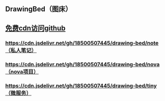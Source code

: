 ## DrawingBed（图床）

## [免费cdn访问github](https://www.jsdelivr.com/?docs=gh)

### https://cdn.jsdelivr.net/gh/18500507445/drawing-bed/note（私人笔记）
### https://cdn.jsdelivr.net/gh/18500507445/drawing-bed/nova（nova项目）
### https://cdn.jsdelivr.net/gh/18500507445/drawing-bed/tiny（微服务）
